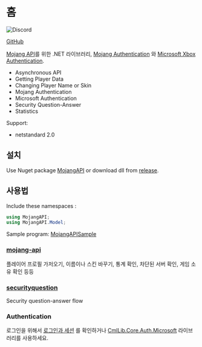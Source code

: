 # 홈

![Discord](https://img.shields.io/discord/795952027443527690?label=discord&logo=discord&style=for-the-badge)

[GitHub](https://github.com/CmlLib/MojangAPI)

[Mojang API](https://wiki.vg/Mojang_API)를 위한 .NET 라이브러리, [Mojang Authentication](https://wiki.vg/Authentication) 와 [Microsoft Xbox Authentication](https://wiki.vg/Microsoft_Authentication_Scheme).

* Asynchronous API
* Getting Player Data
* Changing Player Name or Skin
* Mojang Authentication
* Microsoft Authentication
* Security Question-Answer
* Statistics

Support:

* netstandard 2.0

## 설치

Use Nuget package [MojangAPI](https://www.nuget.org/packages/MojangAPI) or download dll from [release](https://github.com/CmlLib/MojangAPI/releases).

## 사용법

Include these namespaces :

```csharp
using MojangAPI;
using MojangAPI.Model;
```

Sample program: [MojangAPISample](https://github.com/CmlLib/MojangAPI/tree/master/MojangAPISample)

### [mojang-api](mojang-api.md)

플레이어 프로필 가저오기, 이름이나 스킨 바꾸기, 통계 확인, 차단된 서버 확인, 게임 소유 확인 등등

### [securityquestion](securityquestion.md)

Security question-answer flow

### Authentication

로그인을 위해서 [로그인과 세션](../cmllib.core/login-and-sessions/README.md) 를 확인하거나 [CmlLib.Core.Auth.Microsoft](../auth.microsoft/cmllib.core.auth.microsoft/README.md) 라이브러리를 사용하세요.
